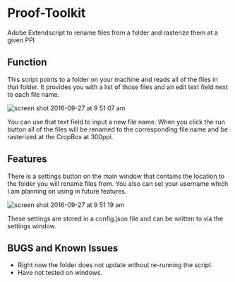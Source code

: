 # Proof-Toolkit
Adobe Extendscript to rename files from a folder and rasterize them at a given PPI
## Function
This script points to a folder on your machine and reads all of the files in that folder.
It provides you with a list of those files and an edit text field next to each file name.


![screen shot 2016-09-27 at 9 51 07 am](https://cloud.githubusercontent.com/assets/17747926/18876510/03f8feb4-8498-11e6-9776-27d4022ccc28.png)


You can use that text field to input a new file name.
When you click the run button all of the files will be renamed to the corresponding file name 
and be rasterized at the CropBox at 300ppi.
## Features
There is a settings button on the main window that contains the location to the folder you will rename files from.
You also can set your username which I am planning on using in future features.


![screen shot 2016-09-27 at 9 51 19 am](https://cloud.githubusercontent.com/assets/17747926/18876518/06b122d0-8498-11e6-8fa5-51ed661fc3e2.png)


These settings are stored in a config.json file and can be written to via the settings window.
## BUGS and Known Issues
 - Right now the folder does not update without re-running the script.
 - Have not tested on windows.

